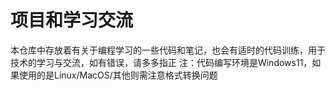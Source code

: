 # 项目和学习交流
本仓库中存放着有关于编程学习的一些代码和笔记，也会有适时的代码训练，用于技术的学习与交流，如有错误，请多多指正
注：代码编写环境是Windows11，如果使用的是Linux/MacOS/其他则需注意格式转换问题
